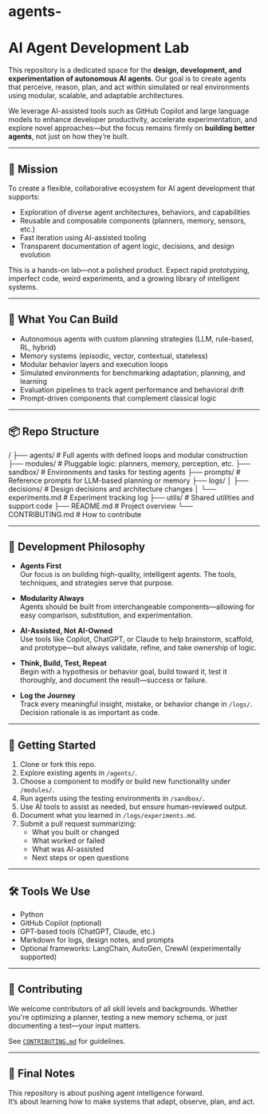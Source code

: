 # agents-

# AI Agent Development Lab

This repository is a dedicated space for the **design, development, and experimentation of autonomous AI agents**. Our goal is to create agents that perceive, reason, plan, and act within simulated or real environments using modular, scalable, and adaptable architectures.

We leverage AI-assisted tools such as GitHub Copilot and large language models to enhance developer productivity, accelerate experimentation, and explore novel approaches—but the focus remains firmly on **building better agents**, not just on how they’re built.

---

## 🎯 Mission

To create a flexible, collaborative ecosystem for AI agent development that supports:

- Exploration of diverse agent architectures, behaviors, and capabilities
- Reusable and composable components (planners, memory, sensors, etc.)
- Fast iteration using AI-assisted tooling
- Transparent documentation of agent logic, decisions, and design evolution

This is a hands-on lab—not a polished product. Expect rapid prototyping, imperfect code, weird experiments, and a growing library of intelligent systems.

---

## 🧱 What You Can Build

- Autonomous agents with custom planning strategies (LLM, rule-based, RL, hybrid)
- Memory systems (episodic, vector, contextual, stateless)
- Modular behavior layers and execution loops
- Simulated environments for benchmarking adaptation, planning, and learning
- Evaluation pipelines to track agent performance and behavioral drift
- Prompt-driven components that complement classical logic

---

## 📦 Repo Structure


/
├── agents/ # Full agents with defined loops and modular construction
├── modules/ # Pluggable logic: planners, memory, perception, etc.
├── sandbox/ # Environments and tasks for testing agents
├── prompts/ # Reference prompts for LLM-based planning or memory
├── logs/
│ ├── decisions/ # Design decisions and architecture changes
│ └── experiments.md # Experiment tracking log
├── utils/ # Shared utilities and support code
├── README.md # Project overview
└── CONTRIBUTING.md # How to contribute


---


## 🧠 Development Philosophy

- **Agents First**  
  Our focus is on building high-quality, intelligent agents. The tools, techniques, and strategies serve that purpose.

- **Modularity Always**  
  Agents should be built from interchangeable components—allowing for easy comparison, substitution, and experimentation.

- **AI-Assisted, Not AI-Owned**  
  Use tools like Copilot, ChatGPT, or Claude to help brainstorm, scaffold, and prototype—but always validate, refine, and take ownership of logic.

- **Think, Build, Test, Repeat**  
  Begin with a hypothesis or behavior goal, build toward it, test it thoroughly, and document the result—success or failure.

- **Log the Journey**  
  Track every meaningful insight, mistake, or behavior change in `/logs/`. Decision rationale is as important as code.

---

## 🚀 Getting Started

1. Clone or fork this repo.
2. Explore existing agents in `/agents/`.
3. Choose a component to modify or build new functionality under `/modules/`.
4. Run agents using the testing environments in `/sandbox/`.
5. Use AI tools to assist as needed, but ensure human-reviewed output.
6. Document what you learned in `/logs/experiments.md`.
7. Submit a pull request summarizing:
   - What you built or changed
   - What worked or failed
   - What was AI-assisted
   - Next steps or open questions

---

## 🛠 Tools We Use

- Python
- GitHub Copilot (optional)
- GPT-based tools (ChatGPT, Claude, etc.)
- Markdown for logs, design notes, and prompts
- Optional frameworks: LangChain, AutoGen, CrewAI (experimentally supported)

---

## 🤝 Contributing

We welcome contributors of all skill levels and backgrounds. Whether you're optimizing a planner, testing a new memory schema, or just documenting a test—your input matters.

See [`CONTRIBUTING.md`](CONTRIBUTING.md) for guidelines.

---

## 📌 Final Notes

This repository is about pushing agent intelligence forward.  
It’s about learning how to make systems that adapt, observe, plan, and act. 